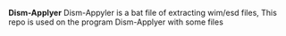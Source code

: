 **Dism-Applyer**
Dism-Appyler is a bat file of extracting wim/esd files, This repo is used on the program Dism-Applyer with some files
